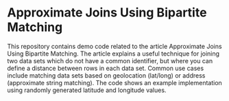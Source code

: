 # Approximate Joins Using Bipartite Matching

This repository contains demo code related to the article Approximate Joins Using Bipartite Matching. The article explains a useful technique for joining two data sets which do not have a common identifier, but where you can define a distance between rows in each data set. Common use cases include matching data sets based on geolocation (lat/long) or address (approximate string matching). The code shows an example implementation using randomly generated latitude and longitude values. 